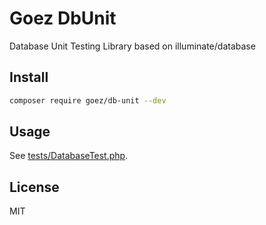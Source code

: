 # Goez DbUnit

Database Unit Testing Library based on illuminate/database

## Install

```bash
composer require goez/db-unit --dev
```

## Usage

See [tests/DatabaseTest.php](/goez-tools/db-unit/blob/master/tests/DatabaseTest.php).

## License

MIT
